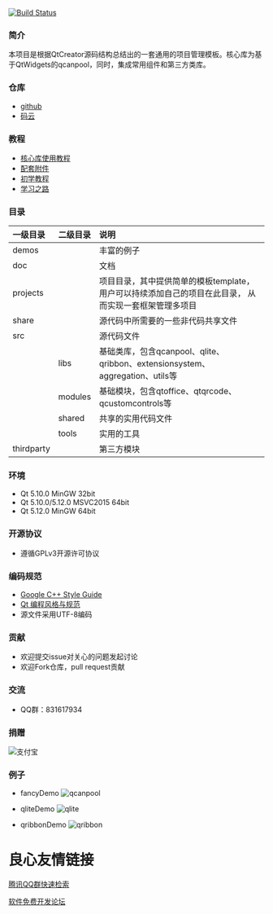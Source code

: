 [![Build Status](https://www.travis-ci.org/canpool/qtcanpool.svg?branch=develop)](https://www.travis-ci.org/canpool/qtcanpool)

### 简介
本项目是根据QtCreator源码结构总结出的一套通用的项目管理模板。核心库为基于QtWidgets的qcanpool，同时，集成常用组件和第三方类库。

### 仓库
- [github](https://github.com/canpool/qtcanpool)
- [码云](https://gitee.com/mamj/qtcanpool)

### 教程
- [核心库使用教程](http://blog.csdn.net/mmjbigma/article/details/79427537)
- [配套附件](https://pan.baidu.com/s/1o3d_IV2KWgcrnftaGVxFKA)
- [初学教程](https://blog.csdn.net/liang19890820/article/details/50277095#qt%E7%8E%AF%E5%A2%83%E4%B8%8E%E5%BC%80%E5%8F%91%E5%B7%A5%E5%85%B7)
- [学习之路](https://www.devbean.net/category/qt-study-road-2/)

### 目录
|一级目录|二级目录|说明|
|:------|:------|:------|
|demos||丰富的例子|
|doc||文档|
|projects||项目目录，其中提供简单的模板template，用户可以持续添加自己的项目在此目录， 从而实现一套框架管理多项目
|share||源代码中所需要的一些非代码共享文件
|src||源代码文件
||libs|基础类库，包含qcanpool、qlite、qribbon、extensionsystem、aggregation、utils等
||modules|基础模块，包含qtoffice、qtqrcode、qcustomcontrols等
||shared|共享的实用代码文件
||tools|实用的工具
|thirdparty||第三方模块

### 环境
- Qt 5.10.0 MinGW 32bit
- Qt 5.10.0/5.12.0 MSVC2015 64bit
- Qt 5.12.0 MinGW 64bit

### 开源协议
* 遵循GPLv3开源许可协议

### 编码规范
* [Google C++ Style Guide](http://google.github.io/styleguide/cppguide.html)
* [Qt 编程风格与规范](https://blog.csdn.net/qq_35488967/article/details/70055490)
* 源文件采用UTF-8编码

### 贡献
* 欢迎提交issue对关心的问题发起讨论
* 欢迎Fork仓库，pull request贡献

### 交流
* QQ群：831617934

### 捐赠
![支付宝](./doc/pics/alipay.png)

### 例子
-  fancyDemo 
![qcanpool](./doc/pics/qcanpool.png)

-  qliteDemo 
![qlite](./doc/pics/qlite.png)

-  qribbonDemo 
![qribbon](./doc/pics/qribbon.png)

 # 良心友情链接

[腾讯QQ群快速检索](http://u.720life.cn/s/8cf73f7c)

[软件免费开发论坛](http://u.720life.cn/s/bbb01dc0)